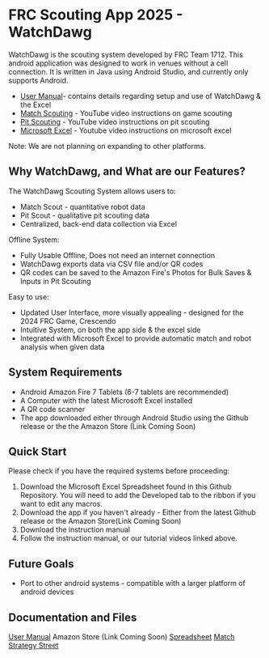 # FRC Scouting App 2025 - WatchDawg

WatchDawg is the scouting system developed by FRC Team 1712. This android application was designed to work in venues without a cell connection.
It is written in Java using Android Studio, and currently only supports Android.

* [User Manual](https://github.com/Dawgma-1712/Watchdawg-2025/blob/2fbe2bc410220c71ddfa802f27ea7d1e979237ee/2025%20Dawgma%20Scouting%20User%20Manual%20(3).pdf)- contains details regarding setup and use of WatchDawg & the Excel
* [Match Scouting](https://www.youtube.com/watch?v=22WRLwfsiaw) - YouTube video instructions on game scouting
* [Pit Scouting](https://www.youtube.com/watch?v=MEn6Ywp-T_4) - YouTube video instructions on pit scouting
* [Microsoft Excel](https://www.youtube.com/watch?v=07z0OlxK7lk) - Youtube video instructions on microsoft excel

Note: We are not planning on expanding to other platforms.

## Why WatchDawg, and What are our Features?

The WatchDawg Scouting System allows users to:
* Match Scout - quantitative robot data
* Pit Scout - qualitative pit scouting data
* Centralized, back-end data collection via Excel 

Offline System:
* Fully Usable Offline, Does not need an internet connection
* WatchDawg exports data via CSV file and/or QR codes
* QR codes can be saved to the Amazon Fire's Photos for Bulk Saves & Inputs in Pit Scouting

Easy to use:
* Updated User Interface, more visually appealing - designed for the 2024 FRC Game, Crescendo
* Intuitive System, on both the app side & the excel side 
* Integrated with Microsoft Excel to provide automatic match and robot analysis when given data

## System Requirements
* Android Amazon Fire 7 Tablets (6-7 tablets are recommended)
* A Computer with the latest Microsoft Excel installed
* A QR code scanner
* The app downloaded either through Android Studio using the Github release or the the Amazon Store (Link Coming Soon)


## Quick Start 
Please check if you have the required systems before proceeding:

1. Download the Microsoft Excel Spreadsheet found in this Github Repository. You will need to add the Developed tab to the ribbon if you want to edit any macros.
2. Download the app if you haven't already - Either from the latest Github release or the Amazon Store(Link Coming Soon)
3. Download the instruction manual 
4. Follow the instruction manual, or our tutorial videos linked above.

## Future Goals
* Port to other android systems - compatible with a larger platform of android devices

## Documentation and Files

[User Manual](https://github.com/Dawgma-1712/Watchdawg-2025/blob/2fbe2bc410220c71ddfa802f27ea7d1e979237ee/2025%20Dawgma%20Scouting%20User%20Manual%20(3).pdf)
Amazon Store (Link Coming Soon)
[Spreadsheet](https://github.com/Dawgma-1712/Watchdawg-2025/blob/455d3f4ffb90d56c4278f7a585652ed6b1cd63a9/2025WATCHDAWG_EXCELUPDATED.xlsm)
[Match Strategy Street](https://github.com/Dawgma-1712/Watchdawg-2025/blob/b7dbba1a3ad4e020d0530285126b897ce47344f5/MatchStrategySheet2025.docx)
